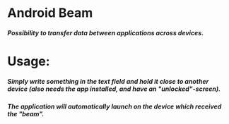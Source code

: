 # Android Beam

##### Possibility to transfer data between applications across devices.

# Usage:

##### Simply write something in the text field and hold it close to another device (also needs the app installed, and have an "unlocked"-screen).
##### The application will automatically launch on the device which received the "beam". 